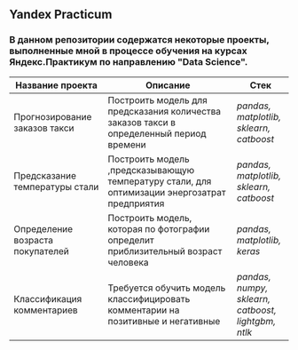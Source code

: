 ## Yandex Practicum
### В данном репозитории содержатся некоторые проекты, выполненные мной в процессе обучения на курсах Яндекс.Практикум по направлению "Data Science".
| Название проекта              | Описание                                                                                    | Стек                                     |
|-------------------------------|---------------------------------------------------------------------------------------------|------------------------------------------|
| Прогнозирование заказов такси | Построить модель для предсказания количества<br>заказов такси в определенный период времени | *pandas, matplotlib,<br>sklearn, catboost* |
| Предсказание температуры стали | Построить модель ,предсказывающую температуру стали, для оптимизации энергозатрат предприятия | *pandas, matplotlib,<br>sklearn, catboost* |
| Определение возраста покупателей | Построить модель, которая по фотографии определит приблизительный возраст человека | *pandas, matplotlib,<br>keras* |
| Классификация комментариев | Требуется обучить модель классифицировать комментарии на позитивные и негативные | *pandas, numpy,<br>sklearn, catboost,<br>lightgbm, ntlk* |
